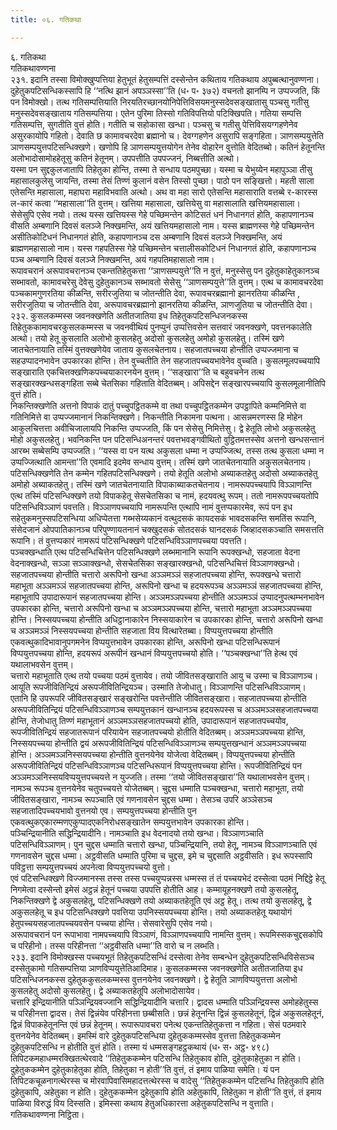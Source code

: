 ```yaml
---
title: ०६. गतिकथा

---
```

६. गतिकथा  
गतिकथावण्णना  
२३१. इदानि तस्सा विमोक्खुप्पत्तिया हेतुभूतं हेतुसम्पत्तिं दस्सेन्तेन कथिताय गतिकथाय अपुब्बत्थानुवण्णना। दुहेतुकपटिसन्धिकस्सापि हि ‘‘नत्थि झानं अपञ्ञस्सा’’ति (ध॰ प॰ ३७२) वचनतो झानम्पि न उप्पज्जति, किं पन विमोक्खो। तत्थ गतिसम्पत्तियाति निरयतिरच्छानयोनिपेत्तिविसयमनुस्सदेवसङ्खातासु पञ्चसु गतीसु मनुस्सदेवसङ्खाताय गतिसम्पत्तिया। एतेन पुरिमा तिस्सो गतिविपत्तियो पटिक्खिपति। गतिया सम्पत्ति गतिसम्पत्ति, सुगतीति वुत्तं होति। गतीति च सहोकासा खन्धा। पञ्चसु च गतीसु पेत्तिविसयग्गहणेनेव असुरकायोपि गहितो। देवाति छ कामावचरदेवा ब्रह्मानो च। देवग्गहणेन असुरापि सङ्गहिता। ञाणसम्पयुत्तेति ञाणसम्पयुत्तपटिसन्धिक्खणे। खणोपि हि ञाणसम्पयुत्तयोगेन तेनेव वोहारेन वुत्तोति वेदितब्बो। कतिनं हेतूनन्ति अलोभादोसामोहहेतूसु कतिनं हेतूनम्। उपपत्तीति उपपज्जनं, निब्बत्तीति अत्थो।  
यस्मा पन सुद्दकुलजातापि तिहेतुका होन्ति, तस्मा ते सन्धाय पठमपुच्छा। यस्मा च येभुय्येन महापुञ्ञा तीसु महासालकुलेसु जायन्ति, तस्मा तेसं तिण्णं कुलानं वसेन तिस्सो पुच्छा। पाठो पन सङ्खित्तो। महती साला एतेसन्ति महासाला, महाघरा महाविभवाति अत्थो। अथ वा महा सारो एतेसन्ति महासाराति वत्तब्बे र-कारस्स ल-कारं कत्वा ‘‘महासाला’’ति वुत्तम्। खत्तिया महासाला, खत्तियेसु वा महासालाति खत्तियमहासाला। सेसेसुपि एसेव नयो। तत्थ यस्स खत्तियस्स गेहे पच्छिमन्तेन कोटिसतं धनं निधानगतं होति, कहापणानञ्च वीसति अम्बणानि दिवसं वलञ्जे निक्खमन्ति, अयं खत्तियमहासालो नाम। यस्स ब्राह्मणस्स गेहे पच्छिमन्तेन असीतिकोटिधनं निधानगतं होति, कहापणानञ्च दस अम्बणानि दिवसं वलञ्जे निक्खमन्ति, अयं ब्राह्मणमहासालो नाम। यस्स गहपतिस्स गेहे पच्छिमन्तेन चत्तालीसकोटिधनं निधानगतं होति, कहापणानञ्च पञ्च अम्बणानि दिवसं वलञ्जे निक्खमन्ति, अयं गहपतिमहासालो नाम।  
रूपावचरानं अरूपावचरानञ्च एकन्ततिहेतुकत्ता ‘‘ञाणसम्पयुत्ते’’ति न वुत्तं, मनुस्सेसु पन दुहेतुकाहेतुकानञ्च सब्भावतो, कामावचरेसु देवेसु दुहेतुकानञ्च सब्भावतो सेसेसु ‘‘ञाणसम्पयुत्ते’’ति वुत्तम्। एत्थ च कामावचरदेवा पञ्चकामगुणरतिया कीळन्ति, सरीरजुतिया च जोतन्तीति देवा, रूपावचरब्रह्मानो झानरतिया कीळन्ति , सरीरजुतिया च जोतन्तीति देवा, अरूपावचरब्रह्मानो झानरतिया कीळन्ति, ञाणजुतिया च जोतन्तीति देवा।  
२३२. कुसलकम्मस्स जवनक्खणेति अतीतजातिया इध तिहेतुकपटिसन्धिजनकस्स तिहेतुककामावचरकुसलकम्मस्स च जवनवीथियं पुनप्पुनं उप्पत्तिवसेन सत्तवारं जवनक्खणे, पवत्तनकालेति अत्थो। तयो हेतू कुसलाति अलोभो कुसलहेतु अदोसो कुसलहेतु अमोहो कुसलहेतु। तस्मिं खणे जातचेतनायाति तस्मिं वुत्तक्खणेयेव जाताय कुसलचेतनाय। सहजातपच्चया होन्तीति उप्पज्जमाना च सहउप्पादनभावेन उपकारका होन्ति। तेन वुच्चतीति तेन सहजातपच्चयभावेनेव वुच्चति। कुसलमूलपच्चयापि सङ्खाराति एकचित्तक्खणिकपच्चयाकारनयेन वुत्तम्। ‘‘सङ्खारा’’ति च बहुवचनेन तत्थ सङ्खारक्खन्धसङ्गहिता सब्बे चेतसिका गहिताति वेदितब्बम्। अपिसद्देन सङ्खारपच्चयापि कुसलमूलानीतिपि वुत्तं होति।  
निकन्तिक्खणेति अत्तनो विपाकं दातुं पच्चुपट्ठितकम्मे वा तथा पच्चुपट्ठितकम्मेन उपट्ठापिते कम्मनिमित्ते वा गतिनिमित्ते वा उप्पज्जमानानं निकन्तिक्खणे। निकन्तीति निकामना पत्थना। आसन्नमरणस्स हि मोहेन आकुलचित्तत्ता अवीचिजालायपि निकन्ति उप्पज्जति, किं पन सेसेसु निमित्तेसु। द्वे हेतूति लोभो अकुसलहेतु मोहो अकुसलहेतु। भवनिकन्ति पन पटिसन्धिअनन्तरं पवत्तभवङ्गवीथितो वुट्ठितमत्तस्सेव अत्तनो खन्धसन्तानं आरब्भ सब्बेसम्पि उप्पज्जति। ‘‘यस्स वा पन यत्थ अकुसला धम्मा न उप्पज्जित्थ, तस्स तत्थ कुसला धम्मा न उप्पज्जित्थाति आमन्ता’’ति एवमादि इदमेव सन्धाय वुत्तम्। तस्मिं खणे जातचेतनायाति अकुसलचेतनाय।  
पटिसन्धिक्खणेति तेन कम्मेन गहितपटिसन्धिक्खणे। तयो हेतूति अलोभो अब्याकतहेतु अदोसो अब्याकतहेतु अमोहो अब्याकतहेतु। तस्मिं खणे जातचेतनायाति विपाकाब्याकतचेतनाय। नामरूपपच्चयापि विञ्ञाणन्ति एत्थ तस्मिं पटिसन्धिक्खणे तयो विपाकहेतू सेसचेतसिका च नामं, हदयवत्थु रूपम्। ततो नामरूपपच्चयतोपि पटिसन्धिविञ्ञाणं पवत्तति। विञ्ञाणपच्चयापि नामरूपन्ति एत्थापि नामं वुत्तप्पकारमेव, रूपं पन इध सहेतुकमनुस्सपटिसन्धिया अधिप्पेतत्ता गब्भसेय्यकानं वत्थुदसकं कायदसकं भावदसकन्ति समतिंस रूपानि, संसेदजानं ओपपातिकानञ्च परिपुण्णायतनानं चक्खुदसकं सोतदसकं घानदसकं जिव्हादसकञ्चाति समसत्तति रूपानि। तं वुत्तप्पकारं नामरूपं पटिसन्धिक्खणे पटिसन्धिविञ्ञाणपच्चया पवत्तति।  
पञ्चक्खन्धाति एत्थ पटिसन्धिचित्तेन पटिसन्धिक्खणे लब्भमानानि रूपानि रूपक्खन्धो, सहजाता वेदना वेदनाक्खन्धो, सञ्ञा सञ्ञाक्खन्धो, सेसचेतसिका सङ्खारक्खन्धो, पटिसन्धिचित्तं विञ्ञाणक्खन्धो। सहजातपच्चया होन्तीति चत्तारो अरूपिनो खन्धा अञ्ञमञ्ञं सहजातपच्चया होन्ति, रूपक्खन्धे चत्तारो महाभूता अञ्ञमञ्ञं सहजातपच्चया होन्ति, अरूपिनो खन्धा च हदयरूपञ्च अञ्ञमञ्ञं सहजातपच्चया होन्ति, महाभूतापि उपादारूपानं सहजातपच्चया होन्ति। अञ्ञमञ्ञपच्चया होन्तीति अञ्ञमञ्ञं उप्पादनुपत्थम्भनभावेन उपकारका होन्ति, चत्तारो अरूपिनो खन्धा च अञ्ञमञ्ञपच्चया होन्ति, चत्तारो महाभूता अञ्ञमञ्ञपच्चया होन्ति। निस्सयपच्चया होन्तीति अधिट्ठानाकारेन निस्सयाकारेन च उपकारका होन्ति, चत्तारो अरूपिनो खन्धा च अञ्ञमञ्ञं निस्सयपच्चया होन्तीति सहजाता विय वित्थारेतब्बा। विप्पयुत्तपच्चया होन्तीति एकवत्थुकादिभावानुपगमनेन विप्पयुत्तभावेन उपकारका होन्ति, अरूपिनो खन्धा पटिसन्धिरूपानं विप्पयुत्तपच्चया होन्ति, हदयरूपं अरूपीनं खन्धानं विप्पयुत्तपच्चयो होति। ‘‘पञ्चक्खन्धा’’ति हेत्थ एवं यथालाभवसेन वुत्तम्।  
चत्तारो महाभूताति एत्थ तयो पच्चया पठमं वुत्तायेव। तयो जीवितसङ्खाराति आयु च उस्मा च विञ्ञाणञ्च। आयूति रूपजीवितिन्द्रियं अरूपजीवितिन्द्रियञ्च। उस्माति तेजोधातु। विञ्ञाणन्ति पटिसन्धिविञ्ञाणम्। एतानि हि उपरूपरि जीवितसङ्खारं सङ्खरोन्ति पवत्तेन्तीति जीवितसङ्खारा। सहजातपच्चया होन्तीति अरूपजीवितिन्द्रियं पटिसन्धिविञ्ञाणञ्च सम्पयुत्तकानं खन्धानञ्च हदयरूपस्स च अञ्ञमञ्ञसहजातपच्चया होन्ति, तेजोधातु तिण्णं महाभूतानं अञ्ञमञ्ञसहजातपच्चयो होति, उपादारूपानं सहजातपच्चयोव, रूपजीवितिन्द्रियं सहजातरूपानं परियायेन सहजातपच्चयो होतीति वेदितब्बम्। अञ्ञमञ्ञपच्चया होन्ति, निस्सयपच्चया होन्तीति द्वयं अरूपजीवितिन्द्रियं पटिसन्धिविञ्ञाणञ्च सम्पयुत्तखन्धानं अञ्ञमञ्ञपच्चया होन्ति। अञ्ञमञ्ञनिस्सयपच्चया होन्तीति वुत्तनयेनेव योजेत्वा वेदितब्बम्। विप्पयुत्तपच्चया होन्तीति अरूपजीवितिन्द्रियं पटिसन्धिविञ्ञाणञ्च पटिसन्धिरूपानं विप्पयुत्तपच्चया होन्ति। रूपजीवितिन्द्रियं पन अञ्ञमञ्ञनिस्सयविप्पयुत्तपच्चयत्ते न युज्जति। तस्मा ‘‘तयो जीवितसङ्खारा’’ति यथालाभवसेन वुत्तम्। नामञ्च रूपञ्च वुत्तनयेनेव चतुपच्चयत्ते योजेतब्बम्। चुद्दस धम्माति पञ्चक्खन्धा, चत्तारो महाभूता, तयो जीवितसङ्खारा, नामञ्च रूपञ्चाति एवं गणनावसेन चुद्दस धम्मा। तेसञ्च उपरि अञ्ञेसञ्च सहजातादिपच्चयभावो वुत्तनयो एव। सम्पयुत्तपच्चया होन्तीति पुन एकवत्थुकएकारम्मणएकुप्पादएकनिरोधसङ्खातेन सम्पयुत्तभावेन उपकारका होन्ति।  
पञ्चिन्द्रियानीति सद्धिन्द्रियादीनि। नामञ्चाति इध वेदनादयो तयो खन्धा। विञ्ञाणञ्चाति पटिसन्धिविञ्ञाणम्। पुन चुद्दस धम्माति चत्तारो खन्धा, पञ्चिन्द्रियानि, तयो हेतू, नामञ्च विञ्ञाणञ्चाति एवं गणनावसेन चुद्दस धम्मा। अट्ठवीसति धम्माति पुरिमा च चुद्दस, इमे च चुद्दसाति अट्ठवीसति। इध रूपस्सापि पविट्ठत्ता सम्पयुत्तपच्चयं अपनेत्वा विप्पयुत्तपच्चयो वुत्तो।  
एवं पटिसन्धिक्खणे विज्जमानस्स तस्स तस्स पच्चयुप्पन्नस्स धम्मस्स तं तं पच्चयभेदं दस्सेत्वा पठमं निद्दिट्ठे हेतू निगमेत्वा दस्सेन्तो इमेसं अट्ठन्नं हेतूनं पच्चया उपपत्ति होतीति आह। कम्मायूहनक्खणे तयो कुसलहेतू, निकन्तिक्खणे द्वे अकुसलहेतू, पटिसन्धिक्खणे तयो अब्याकतहेतूति एवं अट्ठ हेतू। तत्थ तयो कुसलहेतू, द्वे अकुसलहेतू च इध पटिसन्धिक्खणे पवत्तिया उपनिस्सयपच्चया होन्ति। तयो अब्याकतहेतू यथायोगं हेतुपच्चयसहजातपच्चयवसेन पच्चया होन्ति। सेसवारेसुपि एसेव नयो।  
अरूपावचरानं पन रूपाभावा नामपच्चयापि विञ्ञाणं, विञ्ञाणपच्चयापि नामन्ति वुत्तम्। रूपमिस्सकचुद्दसकोपि च परिहीनो। तस्स परिहीनत्ता ‘‘अट्ठवीसति धम्मा’’ति वारो च न लब्भति।  
२३३. इदानि विमोक्खस्स पच्चयभूतं तिहेतुकपटिसन्धिं दस्सेत्वा तेनेव सम्बन्धेन दुहेतुकपटिसन्धिविसेसञ्च दस्सेतुकामो गतिसम्पत्तिया ञाणविप्पयुत्तेतिआदिमाह। कुसलकम्मस्स जवनक्खणेति अतीतजातिया इध पटिसन्धिजनकस्स दुहेतुककुसलकम्मस्स वुत्तनयेनेव जवनक्खणे। द्वे हेतूति ञाणविप्पयुत्तत्ता अलोभो कुसलहेतु अदोसो कुसलहेतु। द्वे अब्याकतहेतूपि अलोभादोसायेव।  
चत्तारि इन्द्रियानीति पञ्ञिन्द्रियवज्जानि सद्धिन्द्रियादीनि चत्तारि। द्वादस धम्माति पञ्ञिन्द्रियस्स अमोहहेतुस्स च परिहीनत्ता द्वादस। तेसं द्विन्नंयेव परिहीनत्ता छब्बीसति। छन्नं हेतूनन्ति द्विन्नं कुसलहेतूनं, द्विन्नं अकुसलहेतूनं, द्विन्नं विपाकहेतूनन्ति एवं छन्नं हेतूनम्। रूपारूपावचरा पनेत्थ एकन्ततिहेतुकत्ता न गहिता। सेसं पठमवारे वुत्तनयेनेव वेदितब्बम्। इमस्मिं वारे दुहेतुकपटिसन्धिया दुहेतुककम्मस्सेव वुत्तत्ता तिहेतुककम्मेन दुहेतुकपटिसन्धि न होतीति वुत्तं होति। तस्मा यं धम्मसङ्गहट्ठकथायं (ध॰ स॰ अट्ठ॰ ४९८) तिपिटकमहाधम्मरक्खितत्थेरवादे ‘‘तिहेतुककम्मेन पटिसन्धि तिहेतुकाव होति, दुहेतुकाहेतुका न होति। दुहेतुककम्मेन दुहेतुकाहेतुका होति, तिहेतुका न होती’’ति वुत्तं, तं इमाय पाळिया समेति। यं पन तिपिटकचूळनागत्थेरस्स च मोरवापिवासिमहादत्तत्थेरस्स च वादेसु ‘‘तिहेतुककम्मेन पटिसन्धि तिहेतुकापि होति दुहेतुकापि, अहेतुका न होति। दुहेतुककम्मेन दुहेतुकापि होति अहेतुकापि, तिहेतुका न होती’’ति वुत्तं, तं इमाय पाळिया विरुद्धं विय दिस्सति। इमिस्सा कथाय हेतुअधिकारत्ता अहेतुकपटिसन्धि न वुत्ताति।  
गतिकथावण्णना निट्ठिता।  
